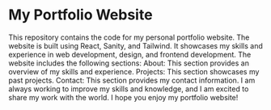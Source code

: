# My Portfolio Website
 This repository contains the code for my personal portfolio website. The website is built using React, Sanity, and Tailwind. It showcases my skills and experience in web development, design, and frontend development.  The website includes the following sections:  About: This section provides an overview of my skills and experience. Projects: This section showcases my past projects. Contact: This section provides my contact information. I am always working to improve my skills and knowledge, and I am excited to share my work with the world. I hope you enjoy my portfolio website!
